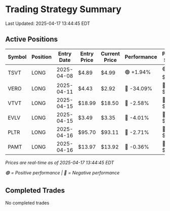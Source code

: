 # Trading Strategy Summary

Last Updated: 2025-04-17 13:44:45 EDT

## Active Positions

| Symbol | Position | Entry Date | Entry Price | Current Price | Performance | P/L per Share |
|--------|----------|------------|-------------|---------------|-------------|--------------|
| TSVT | LONG | 2025-04-08 | $4.89 | $4.99 | 🟢 +1.94% | 🟢 $+0.10 |
| VERO | LONG | 2025-04-11 | $4.43 | $2.92 | 🔴 -34.09% | 🔴 $-1.51 |
| VTVT | LONG | 2025-04-15 | $18.99 | $18.50 | 🔴 -2.58% | 🔴 $-0.49 |
| EVLV | LONG | 2025-04-15 | $3.49 | $3.35 | 🔴 -4.01% | 🔴 $-0.14 |
| PLTR | LONG | 2025-04-16 | $95.70 | $93.11 | 🔴 -2.71% | 🔴 $-2.59 |
| PAMT | LONG | 2025-04-16 | $13.97 | $13.92 | 🔴 -0.36% | 🔴 $-0.05 |

*Prices are real-time as of 2025-04-17 13:44:45 EDT*

*🟢 = Positive performance | 🔴 = Negative performance*

## Completed Trades

No completed trades